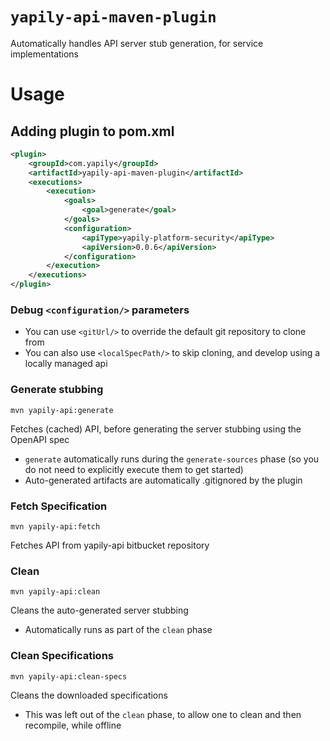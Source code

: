 # `yapily-api-maven-plugin`

Automatically handles API server stub generation, for service implementations

# Usage

## Adding plugin to pom.xml

```xml
<plugin>
    <groupId>com.yapily</groupId>
    <artifactId>yapily-api-maven-plugin</artifactId>
    <executions>
        <execution>
            <goals>
                <goal>generate</goal>
            </goals>
            <configuration>
                <apiType>yapily-platform-security</apiType>
                <apiVersion>0.0.6</apiVersion>
            </configuration>
        </execution>
    </executions>
</plugin>
```
### Debug `<configuration/>` parameters
* You can use `<gitUrl/>` to override the default git repository to clone from
* You can also use `<localSpecPath/>` to skip cloning, and develop using a locally managed api

### Generate stubbing

```shell
mvn yapily-api:generate
```
Fetches (cached) API, before generating the server stubbing using the OpenAPI spec
- `generate` automatically runs during the `generate-sources` phase (so you do not need to explicitly execute them to get started)
- Auto-generated artifacts are automatically .gitignored by the plugin

### Fetch Specification

```shell
mvn yapily-api:fetch
```

Fetches API from yapily-api bitbucket repository

### Clean
```shell
mvn yapily-api:clean
```
Cleans the auto-generated server stubbing
- Automatically runs as part of the `clean` phase

### Clean Specifications
```shell
mvn yapily-api:clean-specs
```
Cleans the downloaded specifications
- This was left out of the `clean` phase, to allow one to clean and then recompile, while offline

